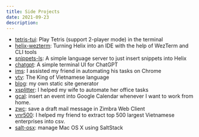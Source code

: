 ```yaml
---
title: Side Projects
date: 2021-09-23
description:
---
```

- [tetris-tui](https://github.com/quantonganh/tetris-tui/): Play Tetris (support 2-player mode) in the terminal
- [helix-wezterm](https://github.com/quantonganh/helix-wezterm): Turning Helix into an IDE with the help of WezTerm and CLI tools
- [snippets-ls](https://github.com/quantonganh/snippets-ls): A simple language server to just insert snippets into Helix
- [chatgpt](https://github.com/quantonganh/chatgpt): A simple terminal UI for ChatGPT
- [ims](https://github.com/quantonganh/ims): I assisted my friend in automating his tasks on Chrome
- [vtv](https://github.com/quantonganh/vtv): The King of Vietnamese language
- [blog](https://github.com/quantonganh/blog): my own static site generator
- [xsplitter](https://github.com/quantonganh/xsplitter): I helped my wife to automate her office tasks
- [gcal](https://github.com/quantonganh/gcal): insert an event into Google Calendar whenever I want to work from home.
- [zwc](https://github.com/quantonganh/zwc): save a draft mail message in Zimbra Web Client
- [vnr500](https://github.com/quantonganh/vnr500): I helped my friend to extract top 500 largest Vietnamese enterprises into csv.
- [salt-osx](https://github.com/quantonganh/salt-osx): manage Mac OS X using SaltStack
